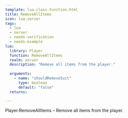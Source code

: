 ```yaml
---
template: lua-class-function.html
title: RemoveAllItems
icon: lua-server
tags:
  - lua
  - server
  - needs-verification
  - needs-example
lua:
  library: Player
  function: RemoveAllItems
  realm: server
  description: "Remove all items from the player."
  
  arguments:
    - name: "shouldRemoveSuit"
      type: boolean
      default: "false"
  returns:
    
---
```


<div class="lua__search__keywords">
Player:RemoveAllItems &#x2013; Remove all items from the player.
</div>
